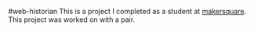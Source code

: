 #web-historian
This is a project I completed as a student at [makersquare](http://makersquare.com). This project was worked on with a pair.